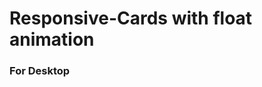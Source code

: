# Responsive-Cards with float animation
<h3>For Desktop</h3>
<div align="center">
 <img src="https://user-images.githubusercontent.com/91555086/167418601-29ead493-3e24-482d-b775-cbdf98481b31.png" alt="">
</div>
